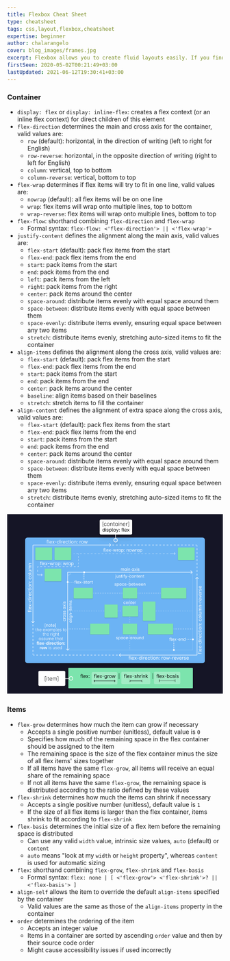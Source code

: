 ```yaml
---
title: Flexbox Cheat Sheet
type: cheatsheet
tags: css,layout,flexbox,cheatsheet
expertise: beginner
author: chalarangelo
cover: blog_images/frames.jpg
excerpt: Flexbox allows you to create fluid layouts easily. If you find yourself constantly looking up the syntax or how it work, this handy cheatsheet is all you need.
firstSeen: 2020-05-02T00:21:49+03:00
lastUpdated: 2021-06-12T19:30:41+03:00
---
```


### Container

- `display: flex` or `display: inline-flex`: creates a flex context (or an inline flex context) for direct children of this element
- `flex-direction` determines the main and cross axis for the container, valid values are:
  - `row` (default): horizontal, in the direction of writing (left to right for English)
  - `row-reverse`: horizontal, in the opposite direction of writing (right to left for English)
  - `column`: vertical, top to bottom
  - `column-reverse`: vertical, bottom to top
- `flex-wrap` determines if flex items will try to fit in one line, valid values are:
  - `nowrap` (default): all flex items will be on one line
  - `wrap`: flex items will wrap onto multiple lines, top to bottom
  - `wrap-reverse`: flex items will wrap onto multiple lines, bottom to top
- `flex-flow`: shorthand combining `flex-direction` and `flex-wrap`
  - Formal syntax: `flex-flow: <'flex-direction'> || <'flex-wrap'>`
- `justify-content` defines the alignment along the main axis, valid values are:
  - `flex-start` (default): pack flex items from the start
  - `flex-end`: pack flex items from the end
  - `start`: pack items from the start
  - `end`: pack items from the end
  - `left`: pack items from the left
  - `right`: pack items from the right
  - `center`: pack items around the center
  - `space-around`: distribute items evenly with equal space around them
  - `space-between`: distribute items evenly with equal space between them
  - `space-evenly`: distribute items evenly, ensuring equal space between any two items
  - `stretch`: distribute items evenly, stretching auto-sized items to fit the container
- `align-items` defines the alignment along the cross axis, valid values are:
  - `flex-start` (default): pack flex items from the start
  - `flex-end`: pack flex items from the end
  - `start`: pack items from the start
  - `end`: pack items from the end
  - `center`: pack items around the center
  - `baseline`: align items based on their baselines
  - `stretch`: stretch items to fill the container
- `align-content` defines the alignment of extra space along the cross axis, valid values are:
  - `flex-start` (default): pack flex items from the start
  - `flex-end`: pack flex items from the end
  - `start`: pack items from the start
  - `end`: pack items from the end
  - `center`: pack items around the center
  - `space-around`: distribute items evenly with equal space around them
  - `space-between`: distribute items evenly with equal space between them
  - `space-evenly`: distribute items evenly, ensuring equal space between any two items
  - `stretch`: distribute items evenly, stretching auto-sized items to fit the container

![Diagram of Flexbox properties](./blog_images/flexbox-diagram.png)

### Items

- `flex-grow` determines how much the item can grow if necessary
  - Accepts a single positive number (unitless), default value is `0`
  - Specifies how much of the remaining space in the flex container should be assigned to the item
  - The remaining space is the size of the flex container minus the size of all flex items' sizes together
  - If all items have the same `flex-grow`, all items will receive an equal share of the remaining space
  - If not all items have the same `flex-grow`, the remaining space is distributed according to the ratio defined by these values
- `flex-shrink` determines how much the items can shrink if necessary
  - Accepts a single positive number (unitless), default value is `1`
  - If the size of all flex items is larger than the flex container, items shrink to fit according to `flex-shrink`
- `flex-basis` determines the initial size of a flex item before the remaining space is distributed
  - Can use any valid `width` value, intrinsic size values, `auto` (default) or `content`
  - `auto` means "look at my `width` or `height` property", whereas `content` is used for automatic sizing
- `flex`: shorthand combining `flex-grow`, `flex-shrink` and `flex-basis`
  - Formal syntax: `flex: none | [ <'flex-grow'> <'flex-shrink'>? || <'flex-basis'> ]`
- `align-self` allows the item to override the default `align-items` specified by the container
  - Valid values are the same as those of the `align-items` property in the container
- `order` determines the ordering of the item
  - Accepts an integer value
  - Items in a container are sorted by ascending `order` value and then by their source code order
  - Might cause accessibility issues if used incorrectly
